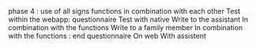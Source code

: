 phase 4 : use of all signs functions in combination with each other
Test within the webapp:
questionnaire
Test with native
Write to the assistant 
In combination with the functions
Write to a family member
In combination with the functions
: end questionnaire
On web
With assistent
